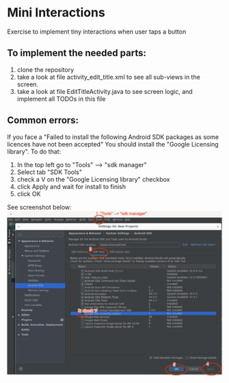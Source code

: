 # Mini Interactions
Exercise to implement tiny interactions when user taps a button

## To implement the needed parts:

1. clone the repository
2. take a look at file activity_edit_title.xml to see all sub-views in the screen.
3. take a look at file EditTitleActivity.java to see screen logic, and implement all TODOs in this file

## Common errors:

If you face a "Failed to install the following Android SDK packages as some licences have not been accepted"
You should install the "Google Licensing library". To do that:
1. In the top left go to "Tools" --> "sdk manager"
2. Select tab "SDK Tools"
3. check a V on the "Google Licensing library" checkbox
4. click Apply and wait for install to finish
5. click OK

See screenshot below:
![steps to install Licensing library](install_license_explanation.png)